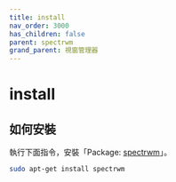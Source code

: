 ```yaml
---
title: install
nav_order: 3000
has_children: false
parent: spectrwm
grand_parent: 視窗管理器
---
```



# install

## 如何安裝

執行下面指令，安裝「Package: [spectrwm](https://packages.ubuntu.com/jammy/spectrwm)」。

``` sh
sudo apt-get install spectrwm
```
